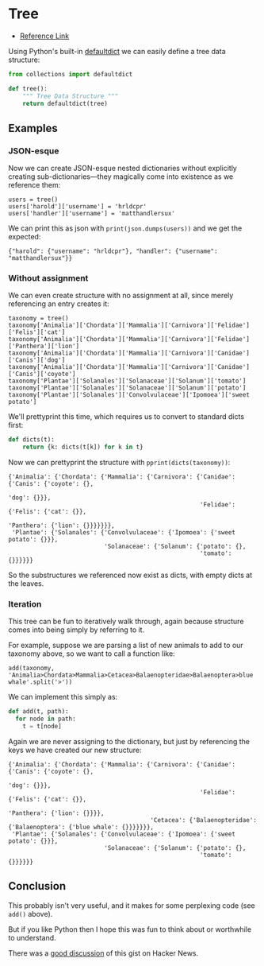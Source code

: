 # Tree

* [Reference Link](https://gist.github.com/hrldcpr/2012250)

Using Python's built-in [defaultdict](http://docs.python.org/library/collections.html#collections.defaultdict) we can
easily define a tree data structure:

```python
from collections import defaultdict

def tree(): 
    """ Tree Data Structure """
    return defaultdict(tree)
```

## Examples

### JSON-esque

Now we can create JSON-esque nested dictionaries without explicitly creating sub-dictionaries—they magically come into
existence as we reference them:

```text
users = tree()
users['harold']['username'] = 'hrldcpr'
users['handler']['username'] = 'matthandlersux'
```

We can print this as json with `print(json.dumps(users))` and we get the expected:

```text
{"harold": {"username": "hrldcpr"}, "handler": {"username": "matthandlersux"}}
```

### Without assignment

We can even create structure with no assignment at all, since merely referencing an entry creates it:

```text
taxonomy = tree()
taxonomy['Animalia']['Chordata']['Mammalia']['Carnivora']['Felidae']['Felis']['cat']
taxonomy['Animalia']['Chordata']['Mammalia']['Carnivora']['Felidae']['Panthera']['lion']
taxonomy['Animalia']['Chordata']['Mammalia']['Carnivora']['Canidae']['Canis']['dog']
taxonomy['Animalia']['Chordata']['Mammalia']['Carnivora']['Canidae']['Canis']['coyote']
taxonomy['Plantae']['Solanales']['Solanaceae']['Solanum']['tomato']
taxonomy['Plantae']['Solanales']['Solanaceae']['Solanum']['potato']
taxonomy['Plantae']['Solanales']['Convolvulaceae']['Ipomoea']['sweet potato']
```

We'll prettyprint this time, which requires us to convert to standard dicts first:

```python
def dicts(t): 
    return {k: dicts(t[k]) for k in t}
```

Now we can prettyprint the structure with `pprint(dicts(taxonomy))`:

```text
{'Animalia': {'Chordata': {'Mammalia': {'Carnivora': {'Canidae': {'Canis': {'coyote': {},
                                                                            'dog': {}}},
                                                      'Felidae': {'Felis': {'cat': {}},
                                                                  'Panthera': {'lion': {}}}}}}},
 'Plantae': {'Solanales': {'Convolvulaceae': {'Ipomoea': {'sweet potato': {}}},
                           'Solanaceae': {'Solanum': {'potato': {},
                                                      'tomato': {}}}}}}
```

So the substructures we referenced now exist as dicts, with empty dicts at the leaves.

### Iteration

This tree can be fun to iteratively walk through, again because structure comes into being simply by referring to it.

For example, suppose we are parsing a list of new animals to add to our taxonomy above, so we want to call a function
like:

```text
add(taxonomy, 'Animalia>Chordata>Mammalia>Cetacea>Balaenopteridae>Balaenoptera>blue whale'.split('>'))
```

We can implement this simply as:

```python
def add(t, path):
  for node in path:
    t = t[node]
```

Again we are never assigning to the dictionary, but just by referencing the keys we have created our new structure:

```text
{'Animalia': {'Chordata': {'Mammalia': {'Carnivora': {'Canidae': {'Canis': {'coyote': {},
                                                                            'dog': {}}},
                                                      'Felidae': {'Felis': {'cat': {}},
                                                                  'Panthera': {'lion': {}}}},
                                        'Cetacea': {'Balaenopteridae': {'Balaenoptera': {'blue whale': {}}}}}}},
 'Plantae': {'Solanales': {'Convolvulaceae': {'Ipomoea': {'sweet potato': {}}},
                           'Solanaceae': {'Solanum': {'potato': {},
                                                      'tomato': {}}}}}}
```

## Conclusion

This probably isn't very useful, and it makes for some perplexing code (see `add()` above).

But if you like Python then I hope this was fun to think about or worthwhile to understand.

There was a [good discussion](http://news.ycombinator.com/item?id=3881171) of this gist on Hacker News.